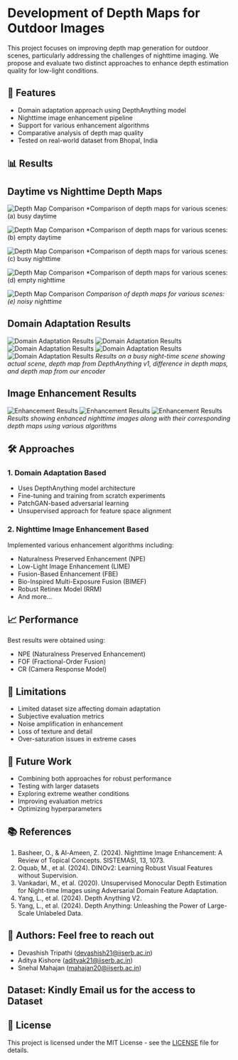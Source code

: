 # Development of Depth Maps for Outdoor Images

This project focuses on improving depth map generation for outdoor scenes, particularly addressing the challenges of nighttime imaging. We propose and evaluate two distinct approaches to enhance depth estimation quality for low-light conditions.

## 🌟 Features

- Domain adaptation approach using DepthAnything model
- Nighttime image enhancement pipeline
- Support for various enhancement algorithms
- Comparative analysis of depth map quality
- Tested on real-world dataset from Bhopal, India

## 📊 Results

## Daytime vs Nighttime Depth Maps
![Depth Map Comparison](day_busy.png)
*Comparison of depth maps for various scenes: (a) busy daytime


![Depth Map Comparison](day_empty.png)
*Comparison of depth maps for various scenes: (b) empty daytime


![Depth Map Comparison](night_busy.png)
*Comparison of depth maps for various scenes: (c) busy nighttime


![Depth Map Comparison](night_empty.png)
*Comparison of depth maps for various scenes: (d) empty nighttime


![Depth Map Comparison](night_verylowres.png)
*Comparison of depth maps for various scenes: (e) noisy nighttime*


## Domain Adaptation Results
![Domain Adaptation Results](train_day_busy_comparison.png)
![Domain Adaptation Results](train_day_empty_comparison.png)
![Domain Adaptation Results](train_night_busy_comparison.png)
![Domain Adaptation Results](train_night_empty_comparison.png)
![Domain Adaptation Results](train_night_verylowres_comparison.png)
*Results on a busy night-time scene showing actual scene, depth map from DepthAnything v1, difference in depth maps, and depth map from our encoder*

## Image Enhancement Results
![Enhancement Results](Lowres_1.png)
![Enhancement Results](Lowres_2.png)
![Enhancement Results](Lowres.png)
*Results showing enhanced nighttime images along with their corresponding depth maps using various algorithms*

## 🛠️ Approaches

### 1. Domain Adaptation Based
- Uses DepthAnything model architecture
- Fine-tuning and training from scratch experiments
- PatchGAN-based adversarial learning
- Unsupervised approach for feature space alignment

### 2. Nighttime Image Enhancement Based
Implemented various enhancement algorithms including:
- Naturalness Preserved Enhancement (NPE)
- Low-Light Image Enhancement (LIME)
- Fusion-Based Enhancement (FBE)
- Bio-Inspired Multi-Exposure Fusion (BIMEF)
- Robust Retinex Model (RRM)
- And more...

## 📈 Performance

Best results were obtained using:
- NPE (Naturalness Preserved Enhancement)
- FOF (Fractional-Order Fusion)
- CR (Camera Response Model)

## 🚧 Limitations

- Limited dataset size affecting domain adaptation
- Subjective evaluation metrics
- Noise amplification in enhancement
- Loss of texture and detail
- Over-saturation issues in extreme cases

## 🔮 Future Work

- Combining both approaches for robust performance
- Testing with larger datasets
- Exploring extreme weather conditions
- Improving evaluation metrics
- Optimizing hyperparameters

## 📚 References

1. Basheer, O., & Al-Ameen, Z. (2024). Nighttime Image Enhancement: A Review of Topical Concepts. SISTEMASI, 13, 1073.
2. Oquab, M., et al. (2024). DINOv2: Learning Robust Visual Features without Supervision.
3. Vankadari, M., et al. (2020). Unsupervised Monocular Depth Estimation for Night-time Images using Adversarial Domain Feature Adaptation.
4. Yang, L., et al. (2024). Depth Anything V2.
5. Yang, L., et al. (2024). Depth Anything: Unleashing the Power of Large-Scale Unlabeled Data.

## 👥 Authors: Feel free to reach out

- Devashish Tripathi (devashish21@iiserb.ac.in)
- Aditya Kishore (adityak21@iiserb.ac.in) 
- Snehal Mahajan (mahajan20@iiserb.ac.in)

## Dataset: Kindly Email us for the access to Dataset

## 📄 License

This project is licensed under the MIT License - see the [LICENSE](LICENSE) file for details.
